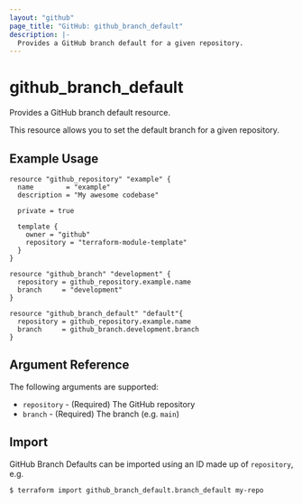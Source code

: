 ```yaml
---
layout: "github"
page_title: "GitHub: github_branch_default"
description: |-
  Provides a GitHub branch default for a given repository.
---
```


# github_branch_default

Provides a GitHub branch default resource.

This resource allows you to set the default branch for a given repository. 

## Example Usage

```hcl
resource "github_repository" "example" {
  name        = "example"
  description = "My awesome codebase"

  private = true

  template {
    owner = "github"
    repository = "terraform-module-template"
  }
}

resource "github_branch" "development" {
  repository = github_repository.example.name
  branch     = "development"
}

resource "github_branch_default" "default"{
  repository = github_repository.example.name
  branch     = github_branch.development.branch
}
```

## Argument Reference

The following arguments are supported:

* `repository` - (Required) The GitHub repository
* `branch` - (Required) The branch (e.g. `main`)

## Import

GitHub Branch Defaults can be imported using an ID made up of `repository`, e.g.

```
$ terraform import github_branch_default.branch_default my-repo
```
